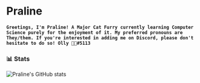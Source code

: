 # Praline

**`Greetings, I'm Praline! A Major Cat Furry currently learning Computer Science purely for the enjoyment of it. My preferred pronouns are They/them. If you're interested in adding me on Discord, please don't hesitate to do so! Olly 🌿🐛#5113`**

### 📊 Stats

![Praline's GitHub stats](https://github-readme-stats.vercel.app/api?username=Pralineee&show_icons=true&theme=gruvbox)

<!-- ![GitHub Streak](https://streak-stats.demolab.com?user=Pralineee&theme=gruvbox&border_radius=4.5) -->
